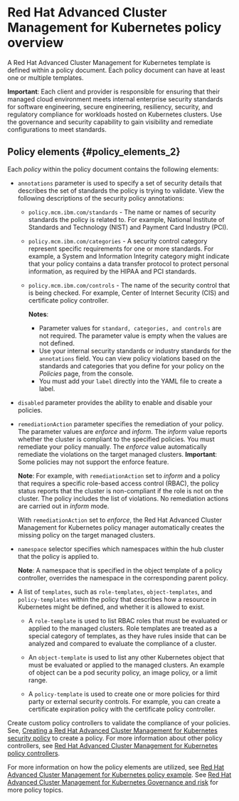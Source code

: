 # Red Hat Advanced Cluster Management for Kubernetes policy overview

A Red Hat Advanced Cluster Management for Kubernetes template is defined within a policy document. Each policy document can have at least one or multiple templates.

**Important**: Each client and provider is responsible for ensuring that their managed cloud environment meets internal enterprise security standards for software engineering, secure engineering, resiliency, security, and regulatory compliance for workloads hosted on Kubernetes clusters. Use the governance and security capability to gain visibility and remediate configurations to meet standards.

## Policy elements {#policy_elements_2}

Each _policy_ within the policy document contains the following elements:

  - `annotations` parameter is used to specify a set of security details that describes the set of standards the policy is trying to validate. View the following descriptions of the security policy annotations:
      * `policy.mcm.ibm.com/standards` - The name or names of security standards the policy is related to. For example, National Institute of Standards and Technology (NIST) and Payment Card Industry (PCI).
      * `policy.mcm.ibm.com/categories` - A security control category represent specific requirements for one or more standards. For example, a System and Information Integrity category might indicate that your policy contains a data transfer protocol to protect personal information, as required by the HIPAA and PCI standards.
      * `policy.mcm.ibm.com/controls` -  The name of the security control that is being checked. For example, Center of Internet Security (CIS) and certificate policy controller.

        **Notes**:

        * Parameter values for `standard, categories, and controls` are not required. The parameter value is empty when the values are not defined.
        * Use your internal security standards or industry standards for the `annotations` field. You can view policy violations based on the standards and categories that you define for your policy on the _Policies_ page, from the console.
        * You must add your `label` directly into the YAML file to create a label.

   - `disabled` parameter provides the ability to enable and disable your policies.
   
  - `remediationAction` parameter specifies the remediation of your policy. The parameter values are _enforce_ and _inform_. The _inform_ value reports whether the cluster is compliant to the specified policies. You must remediate your policy manually. The _enforce_ value automatically remediate the violations on the target managed clusters. **Important**: Some policies may not support the enforce feature.

      **Note**: For example, with `remediationAction` set to _inform_ and a policy that requires a specific role-based access control (RBAC), the policy status reports that the cluster is non-compliant if the role is not on the cluster. The policy includes the list of violations. No remediation actions are carried out in _inform_ mode.

      With `remediationAction` set to _enforce_, the Red Hat Advanced Cluster Management for Kubernetes policy manager automatically creates the missing policy on the target managed clusters.
  
  - `namespace` selector specifies which namespaces within the hub cluster that the policy is applied to.

    **Note**: A namespace that is specified in the object template of a policy controller, overrides the namespace in the corresponding parent policy.


  - A list of `templates`, such as `role-templates`, `object-templates`, and `policy-templates` within the policy that describes how a resource in Kubernetes might be defined, and whether it is allowed to exist.

    - A `role-template` is used to list RBAC roles that must be evaluated or applied to the managed clusters. Role templates are treated as a special category of templates, as they have rules inside that can be analyzed and compared to evaluate the compliance of a cluster.

    - An `object-template` is used to list any other Kubernetes object that must be evaluated or applied to the managed clusters. An example of object can be a pod security policy, an image policy, or a limit range.

    - A `policy-template` is used to create one or more policies for third party or external security controls. For example, you can create a certificate expiration policy with the certificate policy controller.

   Create custom policy controllers to validate the compliance of your policies. See, [Creating a Red Hat Advanced Cluster Management for Kubernetes security policy](../create_policy.md) to create a policy. For more information about other policy controllers, see [Red Hat Advanced Cluster Management for Kubernetes policy controllers](../governance/policy_controllers.md).

For more information on how the policy elements are utilized, see [Red Hat Advanced Cluster Management for Kubernetes policy example](policy_example.md). See [Red Hat Advanced Cluster Management for Kubernetes Governance and risk](compliance_intro.md) for more policy topics.
